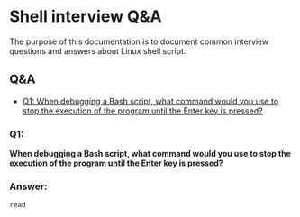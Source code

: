 # Shell interview Q&A
The purpose of this documentation is to document common interview questions and answers about Linux shell script.

## Q&A
* [Q1: When debugging a Bash script, what command would you use to stop the execution of the program until the Enter key is pressed?](#Q!:)

### Q1: 
**When debugging a Bash script, what command would you use to stop the execution of the program until the Enter key is pressed?**


### Answer:
```
read
```
